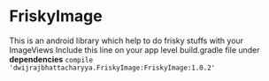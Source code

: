 # FriskyImage
This is an android library which help to do frisky stuffs with your ImageViews
Include this line on your app level build.gradle file under <b>dependencies</b> 
        <code>compile 'dwijrajbhattacharyya.FriskyImage:FriskyImage:1.0.2'</code>

